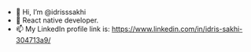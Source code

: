 - 👋 Hi, I’m @idrisssakhi
- 👀 React native developer. 
- 📫 My LinkedIn profile link is: https://www.linkedin.com/in/idris-sakhi-304713a9/

<!---
idrisssakhi/idrisssakhi is a ✨ special ✨ repository because its `README.md` (this file) appears on your GitHub profile.
You can click the Preview link to take a look at your changes.
--->
